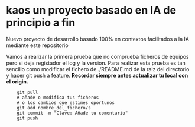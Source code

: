 # kaos un proyecto basado en IA de principio a fin

Nuevo proyecto de desarrollo basado 100% en contextos facilitados a la IA mediante este repositorio

Vamos a realizar la primera prueba que no comprueba ficheros de equipos pero si deja registador el log y la version.
Para realizar esta prueba es tan sencillo como modificar el fichero de ./README.md de la raiz del directorio y hacer git push a feature.
**Recordar siempre antes actualizar tu local con el origin.**

```Shell
    git pull
    # añade o modifica tus ficheros
    # o los cambios que estimes oportunos
    git add nombre_del_fichero/s
    git commit -m "Clave: Añade tu comentario"
    git push
```
